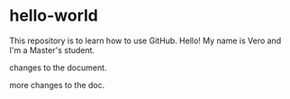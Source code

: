 # hello-world
This repository is to learn how to use GitHub.
Hello! My name is Vero and I'm a Master's student.

changes to the document.

more changes to the doc.

